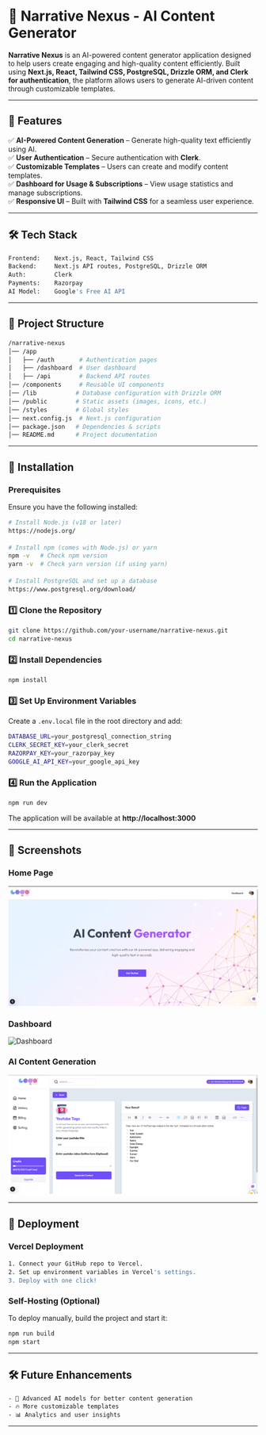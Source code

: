 # 📌 Narrative Nexus - AI Content Generator  

**Narrative Nexus** is an AI-powered content generator application designed to help users create engaging and high-quality content efficiently. Built using **Next.js, React, Tailwind CSS, PostgreSQL, Drizzle ORM, and Clerk for authentication**, the platform allows users to generate AI-driven content through customizable templates.  

---

## 🚀 Features  

✅ **AI-Powered Content Generation** – Generate high-quality text efficiently using AI.  
✅ **User Authentication** – Secure authentication with **Clerk**.  
✅ **Customizable Templates** – Users can create and modify content templates.  
✅ **Dashboard for Usage & Subscriptions** – View usage statistics and manage subscriptions.  
✅ **Responsive UI** – Built with **Tailwind CSS** for a seamless user experience.  

---

## 🛠 Tech Stack  

```bash
Frontend:    Next.js, React, Tailwind CSS  
Backend:     Next.js API routes, PostgreSQL, Drizzle ORM  
Auth:        Clerk  
Payments:    Razorpay  
AI Model:    Google's Free AI API  
```

---

## 📂 Project Structure  

```bash
/narrative-nexus
│── /app
│   ├── /auth       # Authentication pages
│   ├── /dashboard  # User dashboard
│   ├── /api        # Backend API routes
│── /components     # Reusable UI components
│── /lib           # Database configuration with Drizzle ORM
│── /public        # Static assets (images, icons, etc.)
│── /styles        # Global styles
│── next.config.js  # Next.js configuration
│── package.json   # Dependencies & scripts
│── README.md      # Project documentation
```

---

## 🔧 Installation  

### **Prerequisites**  
Ensure you have the following installed:  

```sh
# Install Node.js (v18 or later)
https://nodejs.org/

# Install npm (comes with Node.js) or yarn
npm -v   # Check npm version
yarn -v  # Check yarn version (if using yarn)

# Install PostgreSQL and set up a database
https://www.postgresql.org/download/
```

### **1️⃣ Clone the Repository**  
```sh
git clone https://github.com/your-username/narrative-nexus.git
cd narrative-nexus
```

### **2️⃣ Install Dependencies**  
```sh
npm install
```

### **3️⃣ Set Up Environment Variables**  
Create a `.env.local` file in the root directory and add:  

```sh
DATABASE_URL=your_postgresql_connection_string
CLERK_SECRET_KEY=your_clerk_secret
RAZORPAY_KEY=your_razorpay_key
GOOGLE_AI_API_KEY=your_google_api_key
```

### **4️⃣ Run the Application**  
```sh
npm run dev
```
The application will be available at **http://localhost:3000**  

---

## 📸 Screenshots  

### **Home Page**
![Home Page](https://github.com/shivanisharma16/Narrative-Nexus/blob/main/home.png?raw=true)  

### **Dashboard**
![Dashboard]((https://github.com/shivanisharma16/Narrative-Nexus/blob/main/Dashboard.png?raw=true))  

### **AI Content Generation**
![AI Generator](https://github.com/shivanisharma16/Narrative-Nexus/blob/main/Output.png?raw=true)  

---

## 🚀 Deployment  

### **Vercel Deployment**  
```bash
1. Connect your GitHub repo to Vercel.  
2. Set up environment variables in Vercel's settings.  
3. Deploy with one click!  
```

### **Self-Hosting (Optional)**  
To deploy manually, build the project and start it:  
```sh
npm run build
npm start
```

---

## 🛠 Future Enhancements  

```bash
- 🌟 Advanced AI models for better content generation  
- 🔥 More customizable templates  
- 📊 Analytics and user insights  
```

---

